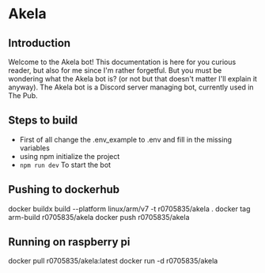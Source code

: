 # Akela

## Introduction

Welcome to the Akela bot! This documentation is here for you curious reader, but also for me since I'm rather forgetful. But you must be wondering what the Akela bot is? (or not but that doesn't matter I'll explain it anyway). The Akela bot is a Discord server managing bot, currently used in The Pub.

## Steps to build

- First of all change the .env_example to .env and fill in the missing variables
- using npm initialize the project
- ``` npm run dev ``` To start the bot

## Pushing to dockerhub

docker buildx build --platform linux/arm/v7 -t r0705835/akela .
docker tag arm-build r0705835/akela
docker push r0705835/akela

## Running on raspberry pi

docker pull r0705835/akela:latest
docker run -d r0705835/akela
